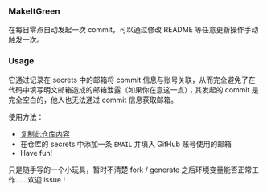 ### MakeItGreen

在每日零点自动发起一次 commit，可以通过修改 README 等任意更新操作手动触发一次。

### Usage

它通过记录在 secrets 中的邮箱将 commit 信息与账号关联，从而完全避免了在代码中填写明文邮箱造成的邮箱泄露（如果你在意这一点）；其发起的 commit 是完全空白的，他人也无法通过 commit 信息获取邮箱。

使用方法：

- [复制此仓库内容](https://github.com/AstralLing/MakeItGreen/generate)
- 在仓库的 secrets 中添加一条 `EMAIL` 并填入 GitHub 账号使用的邮箱
- Have fun!

只是随手写的一个小玩具，暂时不清楚 fork / generate 之后环境变量能否正常工作……欢迎 issue !
